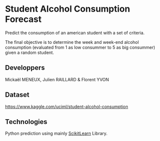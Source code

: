 # Student Alcohol Consumption Forecast
Predict the consumption of an american student with a set of criteria. 

The final objective is to determine the week and week-end alcohol consumption (evaluated from 1 as low consummer  to 5 as big consummer) given a random student.  

## Developpers
Mickaël MENEUX, Julien RAILLARD & Florent YVON

## Dataset
https://www.kaggle.com/uciml/student-alcohol-consumption

## Technologies
Python prediction using mainly [ScikitLearn](https://scikit-learn.org/stable/) Library. 
